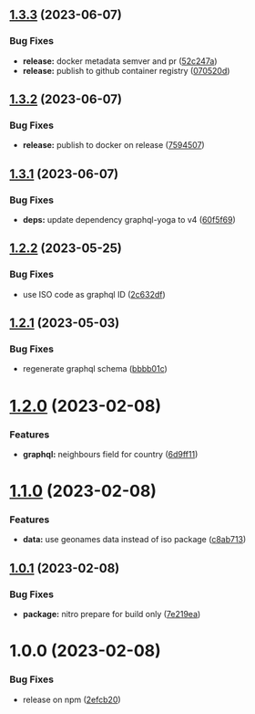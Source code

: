 ## [1.3.3](https://github.com/gbicou/countries-server/compare/v1.3.2...v1.3.3) (2023-06-07)


### Bug Fixes

* **release:** docker metadata semver and pr ([52c247a](https://github.com/gbicou/countries-server/commit/52c247a34d4df7b44e2cda14ef9cb4eecea8024e))
* **release:** publish to github container registry ([070520d](https://github.com/gbicou/countries-server/commit/070520d41d8bbd720e3c88734e131f1cfd881d05))

## [1.3.2](https://github.com/gbicou/countries-server/compare/v1.3.1...v1.3.2) (2023-06-07)


### Bug Fixes

* **release:** publish to docker on release ([7594507](https://github.com/gbicou/countries-server/commit/7594507a3655ecc1006b99435b1f91c61dbc388c))

## [1.3.1](https://github.com/gbicou/countries-server/compare/v1.3.0...v1.3.1) (2023-06-07)


### Bug Fixes

* **deps:** update dependency graphql-yoga to v4 ([60f5f69](https://github.com/gbicou/countries-server/commit/60f5f691b18f6fad023c7ad48b12a2b8c774a67f))

## [1.2.2](https://github.com/gbicou/countries-server/compare/v1.2.1...v1.2.2) (2023-05-25)


### Bug Fixes

* use ISO code as graphql ID ([2c632df](https://github.com/gbicou/countries-server/commit/2c632dfe9fae7279fbe1586b5f8713c76c055559))

## [1.2.1](https://github.com/gbicou/countries-server/compare/v1.2.0...v1.2.1) (2023-05-03)


### Bug Fixes

* regenerate graphql schema ([bbbb01c](https://github.com/gbicou/countries-server/commit/bbbb01ce29c14d5405b1d4acd8496bf9a8307ce6))

# [1.2.0](https://github.com/gbicou/countries-server/compare/v1.1.0...v1.2.0) (2023-02-08)


### Features

* **graphql:** neighbours field for country ([6d9ff11](https://github.com/gbicou/countries-server/commit/6d9ff1173dc345833b31c7a1db588b9b3f0c6b33))

# [1.1.0](https://github.com/gbicou/countries-server/compare/v1.0.1...v1.1.0) (2023-02-08)


### Features

* **data:** use geonames data instead of iso package ([c8ab713](https://github.com/gbicou/countries-server/commit/c8ab71328e9101891e4b72745d80ef6fa28e0912))

## [1.0.1](https://github.com/gbicou/countries-server/compare/v1.0.0...v1.0.1) (2023-02-08)


### Bug Fixes

* **package:** nitro prepare for build only ([7e219ea](https://github.com/gbicou/countries-server/commit/7e219ea127403e87e1698b6ff2073c5f62c52f93))

# 1.0.0 (2023-02-08)


### Bug Fixes

* release on npm ([2efcb20](https://github.com/gbicou/countries-server/commit/2efcb20aad71fae47a13a4e1b357ee4281b38f8a))
